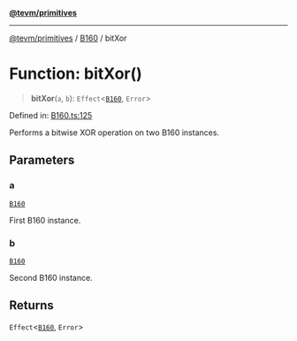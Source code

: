 [**@tevm/primitives**](../../../README.md)

***

[@tevm/primitives](../../../globals.md) / [B160](../README.md) / bitXor

# Function: bitXor()

> **bitXor**(`a`, `b`): `Effect`\<[`B160`](../type-aliases/B160.md), `Error`\>

Defined in: [B160.ts:125](https://github.com/evmts/tevm-monorepo/blob/main/packages/primitives/src/B160.ts#L125)

Performs a bitwise XOR operation on two B160 instances.

## Parameters

### a

[`B160`](../type-aliases/B160.md)

First B160 instance.

### b

[`B160`](../type-aliases/B160.md)

Second B160 instance.

## Returns

`Effect`\<[`B160`](../type-aliases/B160.md), `Error`\>

